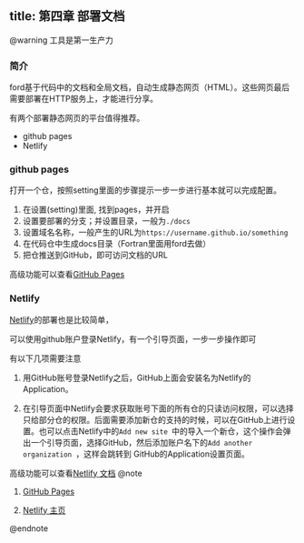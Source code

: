 title: 第四章 部署文档
---
@warning 工具是第一生产力

### 简介
ford基于代码中的文档和全局文档，自动生成静态网页（HTML）。这些网页最后需要部署在HTTP服务上，才能进行分享。

有两个部署静态网页的平台值得推荐。

- github pages
- Netlify

### github pages

打开一个仓，按照setting里面的步骤提示一步一步进行基本就可以完成配置。

1. 在设置(setting)里面, 找到pages，并开启
2. 设置要部署的分支；并设置目录，一般为```./docs```
3. 设置域名名称，一般产生的URL为```https://username.github.io/something```
4. 在代码仓中生成docs目录（Fortran里面用ford去做）
5. 把仓推送到GitHub，即可访问文档的URL

高级功能可以查看[GitHub Pages](https://docs.github.com/zh/pages)

### Netlify

[Netlify](https://app.netlify.com/)的部署也是比较简单，

可以使用github账户登录Netlify，有一个引导页面，一步一步操作即可

有以下几项需要注意

1. 用GitHub账号登录Netlify之后，GitHub上面会安装名为Netlify的Application。

2. 在引导页面中Netlify会要求获取账号下面的所有仓的只读访问权限，可以选择只给部分仓的权限。后面需要添加新仓的支持的时候，可以在GitHub上进行设置。也可以点击Netlify中的```Add new site ```中的导入一个新仓，这个操作会弹出一个引导页面，选择GitHub，然后添加账户名下的```Add another organization ```，这样会跳转到
GitHub的Application设置页面。

高级功能可以查看[Netlify 文档](https://docs.netlify.com/)
@note

1. [GitHub Pages](https://docs.github.com/zh/pages)

2. [Netlify 主页](https://app.netlify.com/)

@endnote
